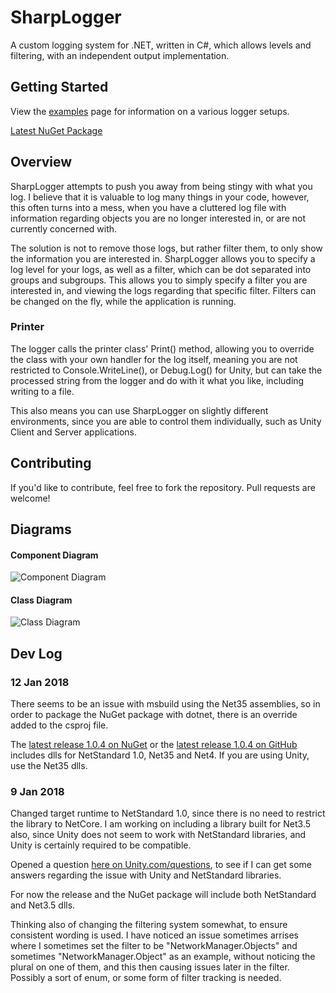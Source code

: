 # SharpLogger
A custom logging system for .NET, written in C#, which allows levels and filtering, with an independent output implementation.

## Getting Started
View the [examples](https://github.com/ramon54321/SharpLogger/tree/master/examples) page for information on a various logger setups.

[Latest NuGet Package](https://www.nuget.org/packages/SharpLogger)

## Overview
SharpLogger attempts to push you away from being stingy with what you log. I believe that it is valuable to log many things in your code, however, this often turns into a mess, when you have a cluttered log file with information regarding objects you are no longer interested in, or are not currently concerned with.

The solution is not to remove those logs, but rather filter them, to only show the information you are interested in. SharpLogger allows you to specify a log level for your logs, as well as a filter, which can be dot separated into groups and subgroups. This allows you to simply specify a filter you are interested in, and viewing the logs regarding that specific filter. Filters can be changed on the fly, while the application is running.

### Printer
The logger calls the printer class' Print() method, allowing you to override the class with your own handler for the log itself, meaning you are not restricted to Console.WriteLine(), or Debug.Log() for Unity, but can take the processed string from the logger and do with it what you like, including writing to a file.

This also means you can use SharpLogger on slightly different environments, since you are able to control them individually, such as Unity Client and Server applications.

## Contributing
If you'd like to contribute, feel free to fork the repository. Pull requests are welcome!

## Diagrams
#### Component Diagram
![Component Diagram](http://repo.ramonbrand.ml/images/SharpLogger/ComponentDiagram.jpg)

#### Class Diagram
![Class Diagram](http://repo.ramonbrand.ml/images/SharpLogger/ClassDiagram.jpg)

## Dev Log
### 12 Jan 2018
There seems to be an issue with msbuild using the Net35 assemblies, so in order to package the NuGet package with dotnet, there is an override added to the csproj file.

The [latest release 1.0.4 on NuGet](https://www.nuget.org/packages/SharpLogger/1.0.4) or the [latest release 1.0.4 on GitHub](https://github.com/ramon54321/SharpLogger/releases/tag/v1.0.4) includes dlls for NetStandard 1.0, Net35 and Net4. If you are using Unity, use the Net35 dlls.

### 9 Jan 2018
Changed target runtime to NetStandard 1.0, since there is no need to restrict the library to NetCore. I am working on including a library built for Net3.5 also, since Unity does not seem to work with NetStandard libraries, and Unity is certainly required to be compatible.

Opened a question [here on Unity.com/questions](https://answers.unity.com/questions/1452392/why-are-netstandard-10-libraries-not-working.html), to see if I can get some answers regarding the issue with Unity and NetStandard libraries.

For now the release and the NuGet package will include both NetStandard and Net3.5 dlls.

Thinking also of changing the filtering system somewhat, to ensure consistent wording is used. I have noticed an issue sometimes arrises where I sometimes set the filter to be "NetworkManager.Objects" and sometimes "NetworkManager.Object" as an example, without noticing the plural on one of them, and this then causing issues later in the filter. Possibly a sort of enum, or some form of filter tracking is needed.
